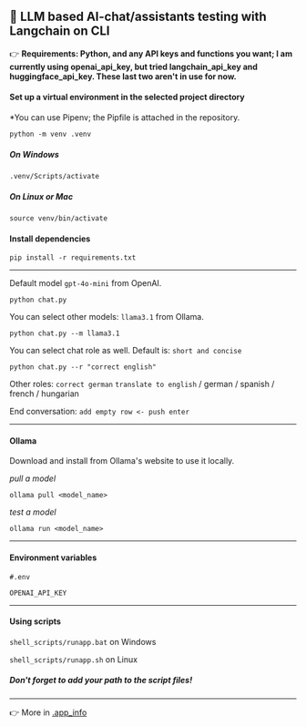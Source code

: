 ## 🌱 LLM based AI-chat/assistants testing with Langchain on CLI

:point_right: __Requirements: Python, and any API keys and functions you want; I am currently using openai_api_key, but tried langchain_api_key and huggingface_api_key. These last two aren't in use for now.__

#### Set up a virtual environment in the selected project directory
*You can use Pipenv; the Pipfile is attached in the repository.
```
python -m venv .venv
```
##### On Windows
```
.venv/Scripts/activate
```
##### On Linux or Mac
```
source venv/bin/activate
```
#### Install dependencies
```
pip install -r requirements.txt
```
---
Default model `gpt-4o-mini` from OpenAI.
```
python chat.py
```
You can select other models: `llama3.1` from Ollama.
```
python chat.py --m llama3.1
```
You can select chat role as well. Default is: `short and concise`
```
python chat.py --r "correct english"
```
Other roles: `correct german` `translate to english` / german / spanish / french / hungarian

End conversation: `add empty row <- push enter`

---

#### Ollama
Download and install from Ollama's website to use it locally.

_pull a model_
```
ollama pull <model_name>
```
_test a model_
```
ollama run <model_name>
```

---

#### Environment variables
```
#.env

OPENAI_API_KEY
```

---
#### Using scripts

`shell_scripts/runapp.bat` on Windows

`shell_scripts/runapp.sh` on Linux

##### Don't forget to add your path to the script files!

---
:point_right: More in [.app_info](https://github.com/grbeno/langchain-cmd/blob/main/.app_info)
